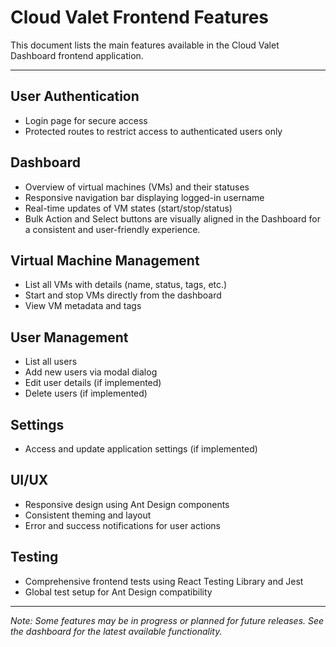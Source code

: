 # Cloud Valet Frontend Features

This document lists the main features available in the Cloud Valet Dashboard frontend application.

---

## User Authentication
- Login page for secure access
- Protected routes to restrict access to authenticated users only

## Dashboard
- Overview of virtual machines (VMs) and their statuses
- Responsive navigation bar displaying logged-in username
- Real-time updates of VM states (start/stop/status)
- Bulk Action and Select buttons are visually aligned in the Dashboard for a consistent and user-friendly experience.

## Virtual Machine Management
- List all VMs with details (name, status, tags, etc.)
- Start and stop VMs directly from the dashboard
- View VM metadata and tags

## User Management
- List all users
- Add new users via modal dialog
- Edit user details (if implemented)
- Delete users (if implemented)

## Settings
- Access and update application settings (if implemented)

## UI/UX
- Responsive design using Ant Design components
- Consistent theming and layout
- Error and success notifications for user actions

## Testing
- Comprehensive frontend tests using React Testing Library and Jest
- Global test setup for Ant Design compatibility

---

*Note: Some features may be in progress or planned for future releases. See the dashboard for the latest available functionality.*
